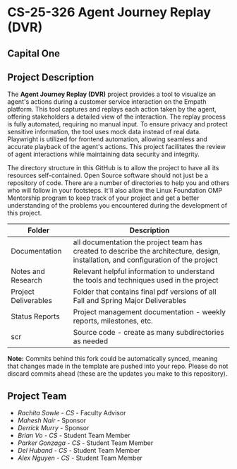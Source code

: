 # CS-25-326 Agent Journey Replay (DVR)

## **Capital One**

## Project Description
The **Agent Journey Replay (DVR)** project provides a tool to visualize an agent's actions during a customer service interaction on the Empath platform. This tool captures and replays each action taken by the agent, offering stakeholders a detailed view of the interaction. The replay process is fully automated, requiring no manual input. To ensure privacy and protect sensitive information, the tool uses mock data instead of real data. Playwright is utilized for frontend automation, allowing seamless and accurate playback of the agent's actions. This project facilitates the review of agent interactions while maintaining data security and integrity.

The directory structure in this GitHub is to allow the project to have all its resources self-contained.
Open Source software should not just be a repository of code.  There are a number of directories to help you and others who will 
follow in your footsteps.  It'll also allow the Linux Foundation OMP Mentorship program to keep track of your project and get
a better understanding of the problems you encountered during the development of this project. 

| Folder | Description |
|---|---|
| Documentation |  all documentation the project team has created to describe the architecture, design, installation, and configuration of the project |
| Notes and Research | Relevant helpful information to understand the tools and techniques used in the project |
| Project Deliverables | Folder that contains final pdf versions of all Fall and Spring Major Deliverables |
| Status Reports | Project management documentation - weekly reports, milestones, etc. |
| scr | Source code - create as many subdirectories as needed |

**Note:** Commits behind this fork could be automatically synced, meaning that changes made in the template are pushed into your repo. Please do not discard commits ahead (these are the updates you make to this repository).

## Project Team
- *Rachita Sowle*  - *CS* - Faculty Advisor
- *Mahesh Nair* - Sponsor
- *Derrick Murry* - Sponsor
- *Brian Vo* - *CS* - Student Team Member
- *Parker Gonzaga* - *CS* - Student Team Member
- *Del Huband* - *CS* - Student Team Member
- *Alex Nguyen* - *CS* - Student Team Member
